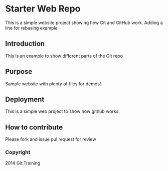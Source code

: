 # Starter Web Repo

This is a simple website project showing how Git and GitHub work. Adding a line for rebasing example

## Introduction
This is an example to show different parts of the Git repo

## Purpose

Sample website with plenty of files for demos!

## Deployment
This is a simple web project to show how github works.

## How to contribute
Please fork and issue pul request for review

### Copyright 

2014 Git.Training